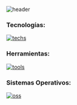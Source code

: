 <!-- # Hello World! '\u{2665}' -->

![header](https://capsule-render.vercel.app/api?type=waving&color=3282B8&height=200&section=header&text=Hello%20World!%20'\u{2665}'%&fontSize=50&fontAlignY=38&fontColor=F2EFE7)

### Tecnologías:
[![techs](https://skillicons.dev/icons?i=flutter,dart,firebase)](https://skillicons.dev)

### Herramientas:
[![tools](https://skillicons.dev/icons?i=git,github,figma)](https://skillicons.dev)

### Sistemas Operativos:
[![oss](https://skillicons.dev/icons?i=windows,linux)](https://skillicons.dev)
